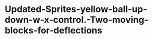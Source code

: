 Updated-Sprites-yellow-ball-up-down-w-x-control.-Two-moving-blocks-for-deflections
==================================================================================
